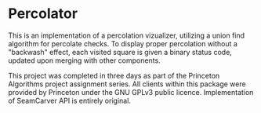 # Percolator

This is an implementation of a percolation vizualizer, utilizing a union find algorithm for percolate checks. To display proper percolation without a "backwash" effect, each visited square is given a binary status code, updated upon merging with other components.

This project was completed in three days as part of the Princeton Algorithms project assignment series. All clients within this package were provided by Princeton under the GNU GPLv3 public licence. Implementation of SeamCarver API is entirely original.

